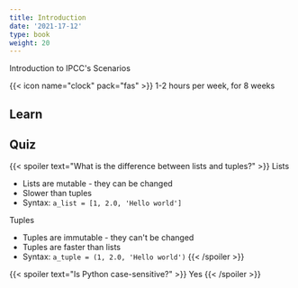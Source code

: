 ```yaml
---
title: Introduction
date: '2021-17-12'
type: book
weight: 20
---
```


Introduction to IPCC's Scenarios

<!--more-->

{{< icon name="clock" pack="fas" >}} 1-2 hours per week, for 8 weeks

## Learn


## Quiz

{{< spoiler text="What is the difference between lists and tuples?" >}}
Lists

- Lists are mutable - they can be changed
- Slower than tuples
- Syntax: `a_list = [1, 2.0, 'Hello world']`

Tuples

- Tuples are immutable - they can't be changed
- Tuples are faster than lists 
- Syntax: `a_tuple = (1, 2.0, 'Hello world')`
{{< /spoiler >}}

{{< spoiler text="Is Python case-sensitive?" >}}
Yes
{{< /spoiler >}}
